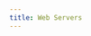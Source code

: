 ```yaml
---
title: Web Servers
---
```


<!--
  How does a webserver work? e.g. nginx
  A Node.js server is a web server too
  Caching?
  How files work in the webserver (i.e. how they are structured, index.html files)
-->
